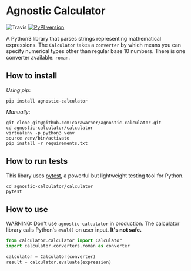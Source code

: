 # Agnostic Calculator

![Travis](https://travis-ci.com/carawarner/agnostic-calculator.svg?branch=master) [![PyPI version](https://badge.fury.io/py/agnostic-calculator.svg)](https://badge.fury.io/py/agnostic-calculator)

A Python3 library that parses strings representing mathematical expressions. The `Calculator` takes a `converter` by which means you can specify numerical types other than regular base 10 numbers. There is one converter available: `roman`.

## How to install

_Using pip_:

```
pip install agnostic-calculator
```

_Manually_:
```
git clone git@github.com:carawarner/agnostic-calculator.git
cd agnostic-calculator/calculator
virtualenv -p python3 venv
source venv/bin/activate
pip install -r requirements.txt
```

## How to run tests

This libary uses [pytest](https://docs.pytest.org/en/latest/), a powerful but lightweight testing tool for Python.

```
cd agnostic-calculator/calculator
pytest
```

## How to use

WARNING: Don't use `agnostic-calculator` in production. The calculator library calls Python's `eval()` on user input. **It's not safe.**

```python
from calculator.calculator import Calculator
import calculator.converters.roman as converter

calculator = Calculator(converter)
result = calculator.evaluate(expression)
```

